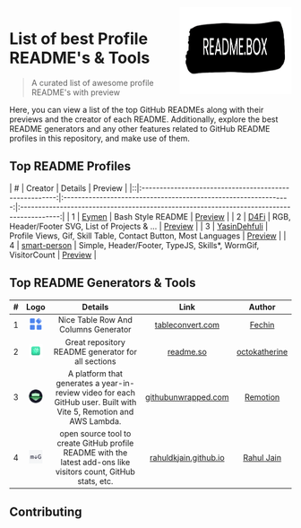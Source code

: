 <img src="src/REAME.BOX.Logo.png" width="200" height="155" align="right" />

# List of best Profile README's & Tools 

> A curated list of awesome profile README's with preview

Here, you can view a list of the top GitHub READMEs along with their previews and the creator of each README. Additionally, explore the best README generators and any other features related to GitHub README profiles in this repository, and make use of them.

## Top README Profiles

| # |                       Creator 	                        |                            Details 	                            |                                         Preview 	                                         |
|::|:------------------------------------------------------:|:---------------------------------------------------------------:|:-----------------------------------------------------------------------------------------:|
| 1 |       [Eymen](https://github.com/eymeen#README)        |                       Bash Style README 	                       |    [Preview](https://GitHub.com/4xmen/README.BOX/blob/main/README's/Eymeen/Preview.md)    |
| 2 |         [D4Fi](https://github.com/D4Fi#README)         |         RGB, Header/Footer SVG, List of Projects & ...          |     [Preview](https://GitHub.com/4xmen/README.BOX/blob/main/README's/D4Fi/Preview.md)     |
| 3 | [YasinDehfuli](https://github.com/YasinDehfuli#README) | Profile Views, Gif, Skill Table, Contact Button, Most Languages | [Preview](https://GitHub.com/4xmen/README.BOX/blob/main/README's/YasinDehfuli/Preview.md) |
| 4 | [smart-person](https://github.com/smart-person#README) | Simple, Header/Footer, TypeJS, Skills*, WormGif, VisitorCount  | [Preview](https://GitHub.com/4xmen/README.BOX/blob/main/README's/smart-person/Preview.md) |



## Top README Generators & Tools

| # |                            Logo                            |                                                      Details                                                       |                                        Link                                         |                      Author                       |
|:-:|:----------------------------------------------------------:|:------------------------------------------------------------------------------------------------------------------:|:-----------------------------------------------------------------------------------:|:-------------------------------------------------:|
| 1 |   <img src="src/logos/tableconvert.com.png" width="24">    |                                        Nice Table Row And Columns Generator                                        |                    [tableconvert.com](https://tableconvert.com)                     |        [Fechin](https://github.com/Fechin)        |
| 2 |       <img src="src/logos/readme.so.png" width="24">       |                                 Great repository README generator for all sections                                 |                           [readme.so](https://readme.so)                            | [octokatherine](https://github.com/octokatherine) |
| 3 |  <img src="src/logos/githubunwrapped.com.png" width="24">  | A platform that generates a year-in-review video for each GitHub user. Built with Vite 5, Remotion and AWS Lambda. |                 [githubunwrapped.com](https://githubunwrapped.com)                  |    [Remotion](https://github.com/remotion-dev)    |
| 4 | <img src="src/logos/rahuldkjain.github.io.png" width="24"> |  open source tool to create GitHub profile README with the latest add-ons like visitors count, GitHub stats, etc.  | [rahuldkjain.github.io](https://rahuldkjain.github.io/gh-profile-readme-generator/) |   [Rahul Jain](https://github.com/rahuldkjain)    |

## Contributing 
